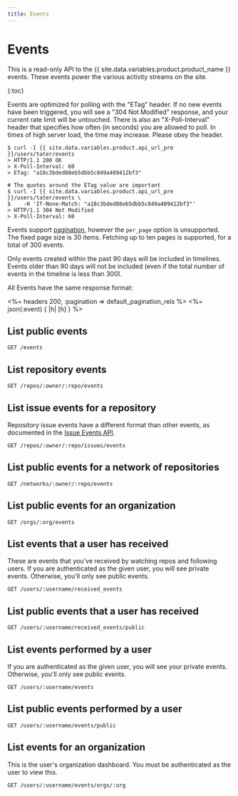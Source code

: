 ```yaml
---
title: Events
---
```


# Events

This is a read-only API to the {{ site.data.variables.product.product_name }} events. These events power the
various activity streams on the site.

{:toc}

Events are optimized for polling with the "ETag" header.  If no new events have
been triggered, you will see a "304 Not Modified" response, and your current
rate limit will be untouched.  There is also an "X-Poll-Interval" header that
specifies how often (in seconds) you are allowed to poll.  In times of high
server load, the time may increase.  Please obey the header.

``` command-line
$ curl -I {{ site.data.variables.product.api_url_pre }}/users/tater/events
> HTTP/1.1 200 OK
> X-Poll-Interval: 60
> ETag: "a18c3bded88eb5dbb5c849a489412bf3"

# The quotes around the ETag value are important
$ curl -I {{ site.data.variables.product.api_url_pre }}/users/tater/events \
$    -H 'If-None-Match: "a18c3bded88eb5dbb5c849a489412bf3"'
> HTTP/1.1 304 Not Modified
> X-Poll-Interval: 60
```

Events support [pagination](/v3/#pagination),
however the `per_page` option is unsupported. The fixed page size is 30 items.
Fetching up to ten pages is supported, for a total of 300 events.

Only events created within the past 90 days will be included in timelines. Events
older than 90 days will not be included (even if the total number of events
in the timeline is less than 300).

All Events have the same response format:

<%= headers 200, :pagination => default_pagination_rels %>
<%= json(:event) { |h| [h] } %>

## List public events

    GET /events

## List repository events

    GET /repos/:owner/:repo/events

## List issue events for a repository

Repository issue events have a different format than other events,
as documented in the [Issue Events API](https://developer.github.com/v3/issues/events/).

    GET /repos/:owner/:repo/issues/events

## List public events for a network of repositories

    GET /networks/:owner/:repo/events

## List public events for an organization

    GET /orgs/:org/events

## List events that a user has received

These are events that you've received by watching repos and following
users.  If you are authenticated as the given user, you will see private
events.  Otherwise, you'll only see public events.

    GET /users/:username/received_events

## List public events that a user has received

    GET /users/:username/received_events/public

## List events performed by a user

If you are authenticated as the given user, you will see your private
events.  Otherwise, you'll only see public events.

    GET /users/:username/events

## List public events performed by a user

    GET /users/:username/events/public

## List events for an organization

This is the user's organization dashboard.  You must be authenticated as
the user to view this.

    GET /users/:username/events/orgs/:org

